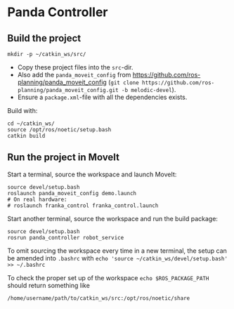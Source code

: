 # Panda Controller

## Build the project

```
mkdir -p ~/catkin_ws/src/
```
* Copy these project files into the `src`-dir.
* Also add the `panda_moveit_config` from https://github.com/ros-planning/panda_moveit_config
(`git clone https://github.com/ros-planning/panda_moveit_config.git -b melodic-devel`).
* Ensure a `package.xml`-file with all the dependencies exists.

Build with:
```
cd ~/catkin_ws/
source /opt/ros/noetic/setup.bash
catkin build
```

## Run the project in MoveIt

Start a terminal, source the workspace and launch MoveIt:
```
source devel/setup.bash
roslaunch panda_moveit_config demo.launch
# On real hardware:
# roslaunch franka_control franka_control.launch
```

Start another terminal, source the workspace and run the build package:
```
source devel/setup.bash
rosrun panda_controller robot_service
```

To omit sourcing the workspace every time in a new terminal, the setup can be amended into 
`.bashrc` with `echo 'source ~/catkin_ws/devel/setup.bash' >> ~/.bashrc`

To check the proper set up of the workspace `echo $ROS_PACKAGE_PATH` should return something like
```
/home/username/path/to/catkin_ws/src:/opt/ros/noetic/share
```
